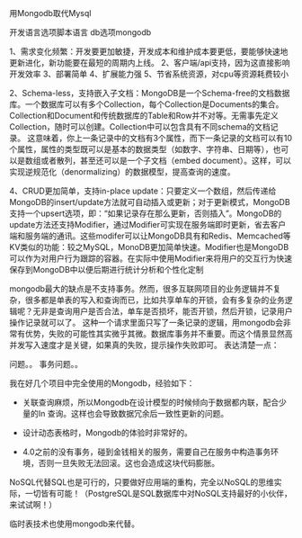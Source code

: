 用Mongodb取代Mysql

开发语言选项脚本语言
db选项mongodb


1、需求变化频繁：开发要更加敏捷，开发成本和维护成本要更低，要能够快速地更新进化，新功能要在最短的周期内上线。
2、客户端/api支持，因为这直接影响开发效率
3、部署简单
4、扩展能力强
5、节省系统资源，对cpu等资源耗费较小


2、Schema-less，支持嵌入子文档：MongoDB是一个Schema-free的文档数据库。一个数据库可以有多个Collection，每个Collection是Documents的集合。Collection和Document和传统数据库的Table和Row并不对等。无需事先定义Collection，随时可以创建。Collection中可以包含具有不同schema的文档记录。 这意味着，你上一条记录中的文档有3个属性，而下一条记录的文档可以有10个属性，属性的类型既可以是基本的数据类型（如数字、字符串、日期等），也可以是数组或者散列，甚至还可以是一个子文档（embed document）。这样，可以实现逆规范化（denormalizing）的数据模型，提高查询的速度。

4、CRUD更加简单，支持in-place update：只要定义一个数组，然后传递给MongoDB的insert/update方法就可自动插入或更新；对于更新模式，MongoDB支持一个upsert选项，即：“如果记录存在那么更新，否则插入”。MongoDB的update方法还支持Modifier，通过Modifier可实现在服务端即时更新，省去客户端和服务端的通讯。这些modifer可以让MongoDB具有和Redis、Memcached等KV类似的功能：较之MySQL，MonoDB更加简单快速。Modifier也是MongoDB可以作为对用户行为跟踪的容器。在实际中使用Modifier来将用户的交互行为快速保存到MongoDB中以便后期进行统计分析和个性化定制


mongodb最大的缺点是不支持事务。然而，很多互联网项目的业务逻辑并不复杂，很多都是单表的写入和查询而已，比如共享单车的开锁，会有多复杂的业务逻辑呢？无非是查询用户是否合法，单车是否损坏，能否开锁，然后开锁，记录用户操作记录就可以了。
这种一个请求里面只写了一条记录的逻辑，用mongodb会非常有优势，失败的可能性其实微乎其微。数据库事务并不重要。而这个情景显然高并发写入速度才是关键，如果真的失败，提示操作失败即可。
表达清楚一点：


问题。。
事务问题。。


我在好几个项目中完全使用的Mongodb，经验如下：

* 关联查询麻烦，所以Mongodb在设计模型的时候倾向于数据都内联，配合少量的In 查询。这样也会导致数据冗余后一致性更新的问题。

* 设计动态表格时，Mongodb的体验时非常好的。

* 4.0之前的没有事务，碰到金钱相关的服务，需要自己在服务中构造事务环境，否则一旦失败无法回滚。这也会造成这块代码膨胀。

NoSQL代替SQL也是可行的，只要做好应用端的重构，完全以NoSQL的思维实际，一切皆有可能！（PostgreSQL是SQL数据库中对NoSQL支持最好的小伙伴，来试试啊！）



临时表技术也使用mongodb来代替。